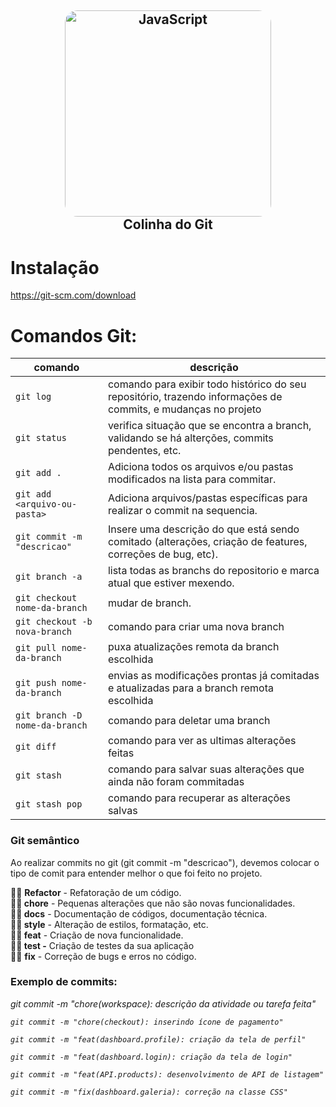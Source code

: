 <h2 align="center">
    <img style="border-radius: 20px" alt="JavaScript" title="#estudosJs" src="https://fofxacademy.com/wp-content/uploads/2020/01/install-git-for-multiple-users.png" width='330px' align="center"/>
    <br>
    Colinha do Git
</h2>

# Instalação 
https://git-scm.com/download

# Comandos Git:

|comando|descrição|
| ----------- | ----------- |
|`git log`|comando para exibir todo histórico do seu repositório, trazendo informações de commits, e mudanças no projeto|
|`git status`| verifica situação que se encontra a branch, validando se há alterções, commits pendentes, etc.|
|`git add .`| Adiciona todos os arquivos e/ou pastas modificados na lista para commitar.|
|`git add <arquivo-ou-pasta>`| Adiciona arquivos/pastas específicas para realizar o commit na sequencia.|
|`git commit -m "descricao"`| Insere uma descrição do que está sendo comitado (alterações, criação de features, correções de bug, etc).|
|`git branch -a`| lista todas as branchs do repositorio e marca atual que estiver mexendo.|
|`git checkout nome-da-branch`| mudar de branch.|
|`git checkout -b nova-branch`|comando para criar uma nova branch|
|`git pull nome-da-branch`| puxa atualizações remota da branch escolhida|
|`git push nome-da-branch`|envias as modificações prontas já comitadas e atualizadas para a branch remota escolhida|
|`git branch -D nome-da-branch`|comando para deletar uma branch|
|`git diff`|comando para ver as ultimas alterações feitas|
|`git stash`|comando para salvar suas alterações que ainda não foram commitadas|
|`git stash pop`|comando para recuperar as alterações salvas|

### Git semântico
Ao realizar commits no git (git commit -m "descricao"), devemos colocar o tipo de comit para entender melhor o que foi feito no projeto.

**✍🏻** **Refactor** - Refatoração de um código. <br>
**✍🏻 chore** - Pequenas alterações que não são novas funcionalidades. <br>
**✍🏻 docs** - Documentação de códigos, documentação técnica. <br>
**✍🏻 style** - Alteração de estilos, formatação, etc. <br>
**✍🏻 feat** - Criação de nova funcionalidade. <br>
**✍🏻 test -** Criação de testes da sua aplicação <br>
**✍🏻** **fix** - Correção de bugs e erros no código. <br>

### Exemplo de commits:
<i>git commit -m "chore(workspace): descrição da atividade ou tarefa feita"</i>

*`git commit -m "chore(checkout): inserindo ícone de pagamento"`*

*`git commit -m "feat(dashboard.profile): criação da tela de perfil"`*

*`git commit -m "feat(dashboard.login): criação da tela de login"`*

*`git commit -m "feat(API.products): desenvolvimento de API de listagem"`*

*`git commit -m "fix(dashboard.galeria): correção na classe CSS"`*
